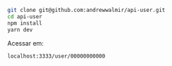 ```sh
git clone git@github.com:andrewwalmir/api-user.git
cd api-user
npm install
yarn dev
```

<p>Acessar em:</p>

```sh
localhost:3333/user/00000000000
```
